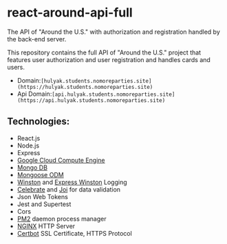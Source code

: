 # react-around-api-full

The API of "Around the U.S." with authorization and registration handled by the back-end server.

This repository contains the full API of "Around the U.S." project that features user authorization and user registration and handles cards and users.

- Domain:`[hulyak.students.nomoreparties.site](https://hulyak.students.nomoreparties.site)`
- Api Domain:`[api.hulyak.students.nomoreparties.site](https://api.hulyak.students.nomoreparties.site)`

## Technologies:

- React.js
- Node.js
- Express
- [Google Cloud Compute Engine](https://cloud.google.com/)
- [Mongo DB](https://www.mongodb.com/)
- [Mongoose ODM](https://mongoosejs.com/)
- [Winston](https://github.com/winstonjs/winston) and [Express Winston](https://www.npmjs.com/package/express-winston) Logging
- [Celebrate](https://github.com/arb/celebrate) and [Joi](https://joi.dev/api/) for data validation
- Json Web Tokens
- Jest and Supertest
- Cors
- [PM2](https://pm2.keymetrics.io/docs/usage/pm2-doc-single-page/) daemon process manager
- [NGINX](https://www.nginx.com/) HTTP Server
- [Certbot](https://certbot.eff.org/) SSL Certificate, HTTPS Protocol
